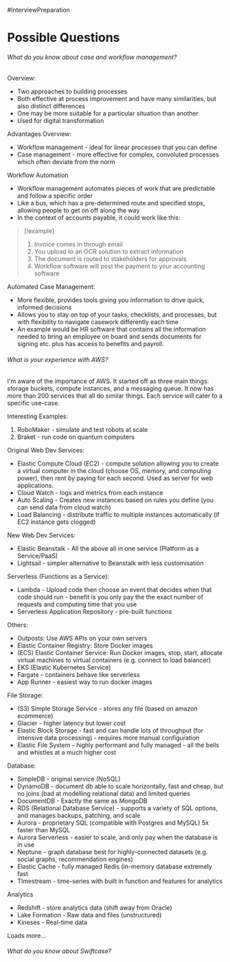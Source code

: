#InterviewPreparation
# Possible Questions

###### What do you know about case and workflow management?

Overview:
- Two approaches to building processes
- Both effective at process improvement and have many similarities, but also distinct differences
- One may be more suitable for a particular situation than another
- Used for digital transformation

Advantages Overview:
- Workflow management - ideal for linear processes that you can define
- Case management - more effective for complex, convoluted processes which often deviate from the norm

Workflow Automation
- Workflow management automates pieces of work that are predictable and follow a specific order
- Like a bus, which has a pre-determined route and specified stops, allowing people to get on off along the way
- In the context of accounts payable, it could work like this:

>[!example]
>1. Invoice comes in through email
>2. You upload to an OCR solution to extract information
>3. The document is routed to stakeholders for approvals
>4. Workflow software will post the payment to your accounting software

Automated Case Management:
- More flexible, provides tools giving you information to drive quick, informed decisions
- Allows you to stay on top of your tasks, checklists, and processes, but with flexibility to navigate casework differently each time
- An example would be HR software that contains all the information needed to bring an employee on board and sends documents for signing etc. plus has access to benefits and payroll.



###### What is your experience with AWS?

I'm aware of the importance of AWS. It started off as three main things: storage buckets, compute instances, and a messaging queue. It now has more than 200 services that all do similar things. Each service will cater to a specific use-case.

Interesting Examples:
1. RoboMaker - simulate and test robots at scale 
2. Braket - run code on quantum computers

Original Web Dev Services:
- Elastic Compute Cloud (EC2) - compute solution allowing you to create a virtual computer in the cloud (choose OS, memory, and computing power), then rent by paying for each second. Used as server for web applications.
- Cloud Watch - logs and metrics from each instance
- Auto Scaling - Creates new instances based on rules you define (you can send data from cloud watch)
- Load Balancing - distribute traffic to multiple instances automatically (if EC2 instance gets clogged)

New Web Dev Services:
- Elastic Beanstalk - All the above all in one service (Platform as a Service/PaaS)
- Lightsail - simpler alternative to Beanstalk with less customisation

Serverless (Functions as a Service):
- Lambda - Upload code then choose an event that decides when that code should run - benefit is you only pay the the exact number of requests and computing time that you use
- Serverless Application Repository - pre-built functions

Others:
- Outposts: Use AWS APIs on your own servers
- Elastic Container Registry: Store Docker images
- (ECS) Elastic Container Service: Run Docker images, stop, start, allocate virtual machines to virtual containers (e.g. connect to load balancer)
- EKS (Elastic Kubernetes Service)
- Fargate - containers behave like serverless
- App Runner - easiest way to run docker images

File Storage:
- (S3) Simple Storage Service - stores any file (based on amazon ecommerce)
- Glacier - higher latency but lower cost
- Elastic Block Storage - fast and can handle lots of throughput (for intensive data processing) - requires more manual configuration
- Elastic File System - highly performant and fully managed - all the bells and whistles at a much higher cost

Database:
- SimpleDB - original service (NoSQL)
- DynamoDB - document db able to scale horizontally, fast and cheap, but no joins (bad at modelling relational data) and limited queries
- DocumentDB - Exactly the same as MongoDB
- RDS (Relational Database Service) - supports a variety of SQL options, and manages backups, patching, and scale
- Aurora - proprietary SQL (compatible with Postgres and MySQL) 5x faster than MySQL
- Aurora Serverless - easier to scale, and only pay when the database is in use
- Neptune - graph database best for highly-connected datasets (e.g. social graphs, recommendation engines)
- Elastic Cache - fully managed Redis (in-memory database extremely fast
- TImestream - time-series with built in function and features for analytics

Analytics
- Redshift - store analytics data (shift away from Oracle)
- Lake Formation - Raw data and files (unstructured)
- Kineses - Real-time data

Loads more...



###### What do you know about Swiftcase?
